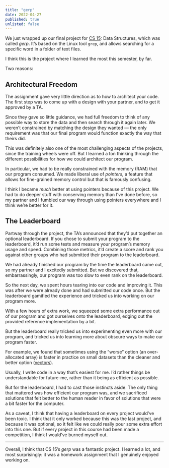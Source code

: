 ```yaml
---
title: "gerp"
date: 2022-04-27
published: true
unlisted: false
---
```


We just wrapped up our final project for [](https://benborgers.com/posts/data-structures)[CS 15](https://benborgers.com/posts/data-structures): Data Structures, which was called _gerp_. It’s based on the Linux tool `grep`, and allows searching for a specific word in a folder of text files.

I think this is the project where I learned the most this semester, by far.

Two reasons:

## Architectural Freedom

The assignment gave very little direction as to how to architect your code. The first step was to come up with a design with your partner, and to get it approved by a TA.

Since they gave so little guidance, we had full freedom to think of any possible way to store the data and then search through it again later. We weren’t constrained by matching the design they wanted — the only requirement was that our final program would function exactly the way that theirs did.

This was definitely also one of the most challenging aspects of the projects, since the training wheels were off. But I learned a ton thinking through the different possibilities for how we could architect our program.

In particular, we had to be really constrained with the memory (RAM) that our program consumed. We made liberal use of _pointers,_ a feature that allows for fine-grained memory control but that is famously confusing.

I think I became _much_ better at using pointers because of this project. We had to do deeper stuff with conserving memory than I’ve done before, so my partner and I fumbled our way through using pointers everywhere and I think we’re better for it.

## The Leaderboard

Partway through the project, the TA’s announced that they’d put together an optional leaderboard. If you chose to submit your program to the leaderboard, it’d run some tests and measure your program’s memory usage and speed. Combining those metrics, it’d create a score and rank you against other groups who had submitted their program to the leaderboard.

We had already finished our program by the time the leaderboard came out, so my partner and I excitedly submitted. But we discovered that, embarrassingly, our program was too slow to even rank on the leaderboard.

So the next day, we spent hours tearing into our code and improving it. This was after we were already done and had submitted our code once. But the leaderboard gamified the experience and tricked us into working on our program more.

With a few hours of extra work, we squeezed some extra performance out of our program and got ourselves onto the leaderboard, edging out the provided reference implementation by a bit.

But the leaderboard really tricked us into experimenting even more with our program, and tricked us into learning more about obscure ways to make our program faster.

For example, we found that sometimes using the “worse” option (an over-allocated array) is faster in practice on small datasets than the cleaner and better option ([vectors](https://www.cplusplus.com/reference/vector/vector/)).

Usually, I write code in a way that’s easiest for me. I’d rather things be understandable for future-me, rather than it being as efficient as possible.

But for the leaderboard, I had to cast those instincts aside. The only thing that mattered was how efficient our program was, and we sacrificed solutions that felt better to the human reader in favor of solutions that were a bit faster for the computer.

As a caveat, I think that having a leaderboard on every project would’ve been toxic. I think that it only worked because this was the last project, and because it was optional, so it felt like we could really pour some extra effort into this one. But if every project in this course had been made a competition, I think I would’ve burned myself out.

---

Overall, I think that CS 15’s _gerp_ was a fantastic project. I learned a lot, and most surprisingly: it was a homework assignment that I genuinely enjoyed working on.
